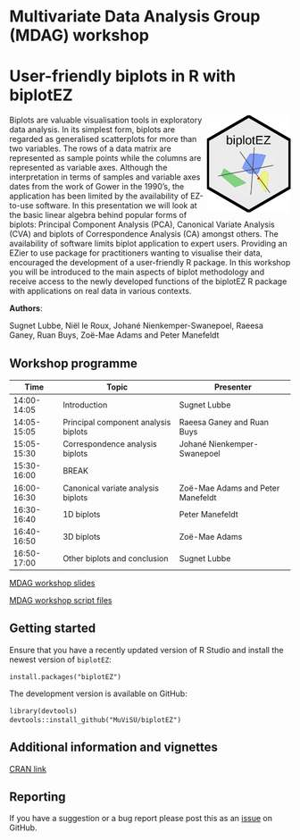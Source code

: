 # Multivariate Data Analysis Group (MDAG) workshop

# User-friendly biplots in R with biplotEZ

<img src="logo.png" align="right" width="150" />

Biplots are valuable visualisation tools in exploratory data analysis. In its simplest form, biplots are regarded as generalised scatterplots for more than two variables. The rows of a data matrix are represented as sample points while the columns are represented as variable axes. Although the interpretation in terms of samples and variable axes dates from the work of Gower in the 1990’s, the application has been limited by the availability of EZ-to-use software. In this presentation we will look at the basic linear algebra behind popular forms of biplots: Principal Component Analysis (PCA), Canonical Variate Analysis (CVA) and biplots of Correspondence Analysis (CA) amongst others. The availability of software limits biplot application to expert users. Providing an EZier to use package for practitioners wanting to visualise their data, encouraged the development of a user-friendly R package. In this workshop you will be introduced to the main aspects of biplot methodology and receive access to the newly developed functions of the biplotEZ R package with applications on real data in various contexts.

**Authors**: 

Sugnet Lubbe, Niël le Roux, Johané Nienkemper-Swanepoel, Raeesa Ganey, Ruan Buys, Zoë-Mae Adams and Peter Manefeldt

## Workshop programme

| Time | Topic | Presenter |
|------|-------|-------|
|14:00-14:05|	Introduction| Sugnet Lubbe |
|14:05-15:05|	Principal component analysis biplots| Raeesa Ganey and Ruan Buys|
|15:05-15:30|	Correspondence analysis biplots| Johané Nienkemper-Swanepoel |
|15:30-16:00|	BREAK|
|16:00-16:30|	Canonical variate analysis biplots| Zoë-Mae Adams and Peter Manefeldt |
|16:30-16:40|	1D biplots| Peter Manefeldt |
|16:40-16:50|	3D biplots| Zoë-Mae Adams |
|16:50-17:00|	Other biplots and conclusion| Sugnet Lubbe |

<a href="https://MuViSU.github.io/SASA2024_MDAG/MDAG2024_biplotEZ.html" target="_blank">MDAG workshop slides</a>

<a href="https://github.com/MuViSU/SASA2024_MDAG/tree/52b027180dfb2a64dba6202bacf4caf4bf835408/scripts" target="_blank">MDAG workshop script files</a>

## Getting started

Ensure that you have a recently updated version of R Studio and install the newest version of `biplotEZ`:

```
install.packages("biplotEZ")
```

The development version is available on GitHub:

```
library(devtools)
devtools::install_github("MuViSU/biplotEZ")
```

## Additional information and vignettes

<a href="https://cran.r-project.org/web/packages/biplotEZ/index.html" target="_blank">CRAN link</a>

## Reporting

If you have a suggestion or a bug report please post this as an [issue](https://github.com/MuViSU/biplotEZ/issues) on GitHub.
